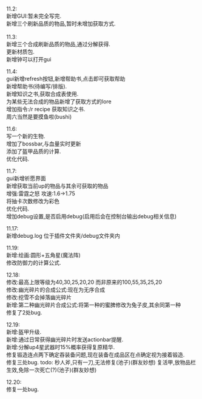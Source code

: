 11.2:\
新增GUI:暂未完全写完.\
新增三个刷新品质的物品,暂时未增加获取方式.\
\
11.3:\
新增三个合成刷新品质的物品,通过分解获得.\
更新材质包. \
新增钟可以打开gui

11.4:\
gui新增refresh按钮,新增帮助书,点击即可获取帮助\
新增帮助书(待编写/排版).\
新增知识之书,获取合成表使用.\
为某些无法合成的物品新增了获取方式的lore\
增加指令:/r recipe 获取知识之书.\
周六当然是要摸鱼啦(bushi)

11.6:\
写一个新的生物.\
增加了bossbar,与血量实时更新\
添加了盔甲品质的计算.\
优化代码.

11.7:\
gui新增祈愿界面\
新增获取当前up的物品与其余可获取的物品\
增强:雷霆之怒  攻速:1.6->1.75\
将抽卡次数修改为彩色\
优化代码.\
增加debug设置,是否启用debug(启用后会在控制台输出debug相关信息)

11.17:\
新增debug.log 位于插件文件夹/debug文件夹内

11.19:\
新增:绘画:圆形+五角星(魔法阵)\
修改防御力的计算公式.

12.18:\
修改:最高上限等级为40,30,25,20,20 而非原来的100,55,35,25,20\
修改:幽光碎片的合成公式:现在为无序合成\
修改:挖雪不会掉落幽光碎片\
新增:第二种幽光碎片合成公式:将第一种的蜜脾修改为兔子皮,其余同第一种\
修复了2处bug.

12.19:\
新增:盔甲升级.\
新增:通过日常获得幽光碎片时发送actionbar提醒.\
新增:分解up4星武器时15%概率获得复原精华.\
修复锻造连点两下确定吞装备问题,现在装备在成品区在点确定视为接着锻造.\
修复三处bug.
todo:
秒人斧,只有一刀,无法修复(池子)(群友妙想)
复活甲,放物品栏生效,免除一次死亡(?)(池子)(群友妙想)

12.20:\
修复一处bug.

